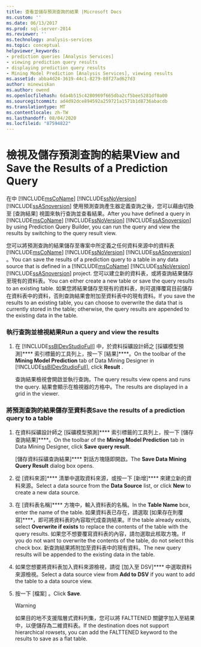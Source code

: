 ```yaml
---
title: 查看並儲存預測查詢的結果 |Microsoft Docs
ms.custom: ''
ms.date: 06/13/2017
ms.prod: sql-server-2014
ms.reviewer: ''
ms.technology: analysis-services
ms.topic: conceptual
helpviewer_keywords:
- prediction queries [Analysis Services]
- viewing prediction query results
- displaying prediction query results
- Mining Model Prediction [Analysis Services], viewing results
ms.assetid: abba4d24-3619-44c1-8279-88f27ad627d3
author: minewiskan
ms.author: owend
ms.openlocfilehash: 6da4b515c4280969f665dba2cf5bee5281df0a00
ms.sourcegitcommit: ad4d92dce894592a259721a1571b1d8736abacdb
ms.translationtype: MT
ms.contentlocale: zh-TW
ms.lasthandoff: 08/04/2020
ms.locfileid: "87594822"
---
```

# <a name="view-and-save-the-results-of-a-prediction-query"></a><span data-ttu-id="2f23b-102">檢視及儲存預測查詢的結果</span><span class="sxs-lookup"><span data-stu-id="2f23b-102">View and Save the Results of a Prediction Query</span></span>
  <span data-ttu-id="2f23b-103">在中 [!INCLUDE[msCoName](../../includes/msconame-md.md)] [!INCLUDE[ssNoVersion](../../includes/ssnoversion-md.md)] [!INCLUDE[ssASnoversion](../../includes/ssasnoversion-md.md)] 使用預測查詢產生器定義查詢之後，您可以藉由切換至 [查詢結果] 視圖來執行查詢並查看結果。</span><span class="sxs-lookup"><span data-stu-id="2f23b-103">After you have defined a query in [!INCLUDE[msCoName](../../includes/msconame-md.md)] [!INCLUDE[ssNoVersion](../../includes/ssnoversion-md.md)] [!INCLUDE[ssASnoversion](../../includes/ssasnoversion-md.md)] by using Prediction Query Builder, you can run the query and view the results by switching to the query result view.</span></span>  
  
 <span data-ttu-id="2f23b-104">您可以將預測查詢的結果儲存至專案中所定義之任何資料來源中的資料表 [!INCLUDE[msCoName](../../includes/msconame-md.md)] [!INCLUDE[ssNoVersion](../../includes/ssnoversion-md.md)] [!INCLUDE[ssASnoversion](../../includes/ssasnoversion-md.md)] 。</span><span class="sxs-lookup"><span data-stu-id="2f23b-104">You can save the results of a prediction query to a table in any data source that is defined in a [!INCLUDE[msCoName](../../includes/msconame-md.md)] [!INCLUDE[ssNoVersion](../../includes/ssnoversion-md.md)] [!INCLUDE[ssASnoversion](../../includes/ssasnoversion-md.md)] project.</span></span> <span data-ttu-id="2f23b-105">您可以建立新的資料表，或將查詢結果儲存至現有的資料表。</span><span class="sxs-lookup"><span data-stu-id="2f23b-105">You can either create a new table or save the query results to an existing table.</span></span> <span data-ttu-id="2f23b-106">如果您將結果儲存至現有的資料表，則可選擇覆寫目前儲存在資料表中的資料，否則查詢結果會附加至資料表中的現有資料。</span><span class="sxs-lookup"><span data-stu-id="2f23b-106">If you save the results to an existing table, you can choose to overwrite the data that is currently stored in the table; otherwise, the query results are appended to the existing data in the table.</span></span>  
  
### <a name="run-a-query-and-view-the-results"></a><span data-ttu-id="2f23b-107">執行查詢並檢視結果</span><span class="sxs-lookup"><span data-stu-id="2f23b-107">Run a query and view the results</span></span>  
  
1.  <span data-ttu-id="2f23b-108">在 [!INCLUDE[ssBIDevStudioFull](../../includes/ssbidevstudiofull-md.md)] 中，於資料採礦設計師之 [採礦模型預測]\*\*\*\* 索引標籤的工具列上，按一下 [結果]\*\*\*\*。</span><span class="sxs-lookup"><span data-stu-id="2f23b-108">On the toolbar of the **Mining Model Prediction** tab of Data Mining Designer in [!INCLUDE[ssBIDevStudioFull](../../includes/ssbidevstudiofull-md.md)], click **Result** .</span></span>  
  
     <span data-ttu-id="2f23b-109">查詢結果檢視會開啟並執行查詢。</span><span class="sxs-lookup"><span data-stu-id="2f23b-109">The query results view opens and runs the query.</span></span> <span data-ttu-id="2f23b-110">結果會顯示在檢視器的方格中。</span><span class="sxs-lookup"><span data-stu-id="2f23b-110">The results are displayed in a grid in the viewer.</span></span>  
  
### <a name="save-the-results-of-a-prediction-query-to-a-table"></a><span data-ttu-id="2f23b-111">將預測查詢的結果儲存至資料表</span><span class="sxs-lookup"><span data-stu-id="2f23b-111">Save the results of a prediction query to a table</span></span>  
  
1.  <span data-ttu-id="2f23b-112">在資料採礦設計師之 [採礦模型預測]\*\*\*\* 索引標籤的工具列上，按一下 [儲存查詢結果]\*\*\*\*。</span><span class="sxs-lookup"><span data-stu-id="2f23b-112">On the toolbar of the **Mining Model Prediction** tab in Data Mining Designer, click **Save query result**.</span></span>  
  
     <span data-ttu-id="2f23b-113">[儲存資料採礦查詢結果]\*\*\*\* 對話方塊隨即開啟。</span><span class="sxs-lookup"><span data-stu-id="2f23b-113">The **Save Data Mining Query Result** dialog box opens.</span></span>  
  
2.  <span data-ttu-id="2f23b-114">從 [資料來源]\*\*\*\* 清單中選取資料來源，或按一下 [新增]\*\*\*\* 來建立新的資料來源。</span><span class="sxs-lookup"><span data-stu-id="2f23b-114">Select a data source from the **Data Source** list, or click **New** to create a new data source.</span></span>  
  
3.  <span data-ttu-id="2f23b-115">在 [資料表名稱]\*\*\*\* 方塊中，輸入資料表的名稱。</span><span class="sxs-lookup"><span data-stu-id="2f23b-115">In the **Table Name** box, enter the name of the table.</span></span> <span data-ttu-id="2f23b-116">如果資料表已存在，請選取 [如果存在則覆寫]\*\*\*\*，即可將資料表的內容取代成查詢結果。</span><span class="sxs-lookup"><span data-stu-id="2f23b-116">If the table already exists, select **Overwrite if exists** to replace the contents of the table with the query results.</span></span> <span data-ttu-id="2f23b-117">如果您不想要覆寫資料表的內容，請勿選取此核取方塊。</span><span class="sxs-lookup"><span data-stu-id="2f23b-117">If you do not want to overwrite the contents of the table, do not select this check box.</span></span> <span data-ttu-id="2f23b-118">新查詢結果將附加至資料表中的現有資料。</span><span class="sxs-lookup"><span data-stu-id="2f23b-118">The new query results will be appended to the existing data in the table.</span></span>  
  
4.  <span data-ttu-id="2f23b-119">如果您想要將資料表加入資料來源檢視，請從 [加入至 DSV]\*\*\*\* 中選取資料來源檢視。</span><span class="sxs-lookup"><span data-stu-id="2f23b-119">Select a data source view from **Add to DSV** if you want to add the table to a data source view.</span></span>  
  
5.  <span data-ttu-id="2f23b-120">按一下 [檔案] 。</span><span class="sxs-lookup"><span data-stu-id="2f23b-120">Click **Save**.</span></span>  
  
    > [!WARNING]  
    >  <span data-ttu-id="2f23b-121">如果目的地不支援階層式資料列集，您可以將 FALTTENED 關鍵字加入至結果中，以便儲存為二維資料表。</span><span class="sxs-lookup"><span data-stu-id="2f23b-121">If the destination does not support hierarchical rowsets, you can add the FALTTENED keyword to the results to save as a flat table.</span></span>  
  
  
